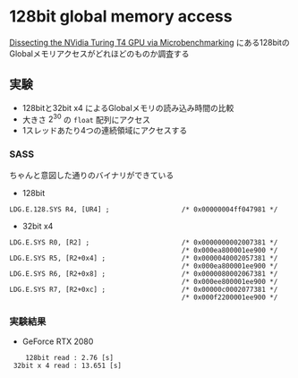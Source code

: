# 128bit global memory access

[Dissecting the NVidia Turing T4 GPU via Microbenchmarking](https://arxiv.org/pdf/1903.07486.pdf)
にある128bitのGlobalメモリアクセスがどれほどのものか調査する

## 実験
- 128bitと32bit x4 によるGlobalメモリの読み込み時間の比較
- 大きさ $` 2^{30} `$ の `float` 配列にアクセス
- 1スレッドあたり4つの連続領域にアクセスする

### SASS
ちゃんと意図した通りのバイナリができている

- 128bit
```
LDG.E.128.SYS R4, [UR4] ;                  /* 0x00000004ff047981 */
```

- 32bit x4
```
LDG.E.SYS R0, [R2] ;                       /* 0x0000000002007381 */
                                           /* 0x000ea800001ee900 */
LDG.E.SYS R5, [R2+0x4] ;                   /* 0x0000040002057381 */
                                           /* 0x000ea800001ee900 */
LDG.E.SYS R6, [R2+0x8] ;                   /* 0x0000080002067381 */
                                           /* 0x000ee800001ee900 */
LDG.E.SYS R7, [R2+0xc] ;                   /* 0x00000c0002077381 */
                                           /* 0x000f2200001ee900 */
```

### 実験結果

- GeForce RTX 2080

```
    128bit read : 2.76 [s]
 32bit x 4 read : 13.651 [s]
```
